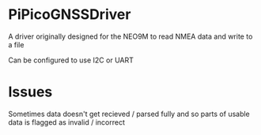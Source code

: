 # PiPicoGNSSDriver
 A driver originally designed for the NEO9M to read NMEA data and write to a file

Can be configured to use I2C or UART

# Issues
Sometimes data doesn't get recieved / parsed fully and so parts of usable data is flagged as invalid / incorrect


